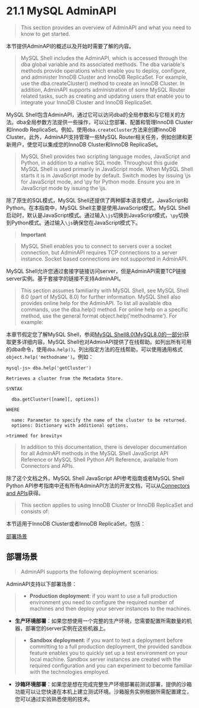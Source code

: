 # 21.1 MySQL AdminAPI
>This section provides an overview of AdminAPI and what you need to know to get started.

本节提供AdminAPI的概述以及开始时需要了解的内容。

>MySQL Shell includes the AdminAPI, which is accessed through the dba global variable and its associated methods. The dba variable's methods provide operations which enable you to deploy, configure, and administer InnoDB Cluster and InnoDB ReplicaSet. For example, use the dba.createCluster() method to create an InnoDB Cluster. In addition, AdminAPI supports administration of some MySQL Router related tasks, such as creating and updating users that enable you to integrate your InnoDB Cluster and InnoDB ReplicaSet.

MySQL Shell包含AdminAPI，通过它可以访问dba的全局参数和与它相关的方法。dba全局参数方法提供一些操作，可以让您部署、配置和管理InnoDB Cluster和Innodb ReplicaSet。例如，使用`dba.createCluster`方法来创建InnoDB Cluster。此外，AdminAPI支持管理一些MySQL Router相关任务，例如创建和更新用户，使您可以集成您的InnoDB Cluster和InnoDB ReplicaSet。

>MySQL Shell provides two scripting language modes, JavaScript and Python, in addition to a native SQL mode. Throughout this guide MySQL Shell is used primarily in JavaScript mode. When MySQL Shell starts it is in JavaScript mode by default. Switch modes by issuing \js for JavaScript mode, and \py for Python mode. Ensure you are in JavaScript mode by issuing the \js.

除了原生的SQL模式，MySQL Shell还提供了两种脚本语言模式，JavaScript和Python。在本指南中，MySQL Shell主要是使用JavaScript模式。MySQL Shell启动时，默认是JavaScript模式。通过输入`\js`切换到JavaScript模式，`\py`切换到Python模式。通过输入`\js`确保您在JavaScript模式下。

>**Important**

>MySQL Shell enables you to connect to servers over a socket connection, but AdminAPI requires TCP connections to a server instance. Socket based connections are not supported in AdminAPI.

MySQL Shell允许您通过套接字链接访问server，但是AdminAPI需要TCP链接server实例。基于套接字的链接不支持AdminAPI。

>This section assumes familiarity with MySQL Shell, see MySQL Shell 8.0 (part of MySQL 8.0) for further information. MySQL Shell also provides online help for the AdminAPI. To list all available dba commands, use the dba.help() method. For online help on a specific method, use the general format object.help('methodname'). For example:

本章节假定您了解MySQL Shell，参阅[MySQL Shell8.0(MySQL8.0的一部分)](https://dev.mysql.com/doc/mysql-shell/8.0/en/)获取更多详细内容。MySQL Shell也对AdminAPI提供了在线帮助。如列出所有可用的dba命令，使用`dba.help()`。列出指定方法的在线帮助，可以使用通用格式`object.help('methodname')`。例如：

```
mysql-js> dba.help('getCluster')

Retrieves a cluster from the Metadata Store.

SYNTAX

  dba.getCluster([name][, options])

WHERE

  name: Parameter to specify the name of the cluster to be returned.
  options: Dictionary with additional options.

>trimmed for brevity<
```

>In addition to this documentation, there is developer documentation for all AdminAPI methods in the MySQL Shell JavaScript API Reference or MySQL Shell Python API Reference, available from Connectors and APIs.

除了这个文档之外，MySQL Shell JavaScript API参考指南或者MySQL Shell Python API参考指南中还有所有AdminAPI方法的开发文档，可以从[Connectors and APIs](https://dev.mysql.com/doc/index-connectors.html)获得。

>This section applies to using InnoDB Cluster or InnoDB ReplicaSet and consists of:

本节适用于InnoDB Cluster或者InnoDB ReplicaSet，包括：

[部署场景](#部署场景)

## 部署场景
>AdminAPI supports the following deployment scenarios:

AdminAPI支持以下部署场景：

>- **Production deployment**: if you want to use a full production environment you need to configure the required number of machines and then deploy your server instances to the machines.

- **生产环境部署**：如果您想使用一个完整的生产环境，您需要配置所需数量的机器，部署您的server实例在这些机器上。

> - **Sandbox deployment**: if you want to test a deployment before committing to a full production deployment, the provided sandbox feature enables you to quickly set up a test environment on your local machine. Sandbox server instances are created with the required configuration and you can experiment to become familiar with the technologies employed.

- **沙箱环境部署**：如果您是想在完成完整生产环境部署前测试部署，提供的沙箱功能可以让您快速在本机上建立测试环境。沙箱服务实例根据所需配置建立，您可以通过实验熟悉使用的技术。

